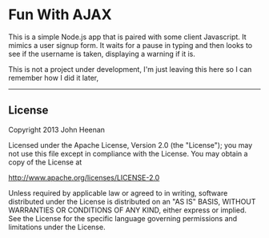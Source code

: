 # Fun With AJAX

This is a simple Node.js app that is paired with some client Javascript. It mimics a user signup form. It waits for a pause in typing and then looks to see if the username is taken, displaying a warning if it is.

This is not a project under development, I'm just leaving this here so I can remember how I did it later,

---

## License

Copyright 2013 John Heenan

Licensed under the Apache License, Version 2.0 (the "License");
you may not use this file except in compliance with the License.
You may obtain a copy of the License at

   http://www.apache.org/licenses/LICENSE-2.0

Unless required by applicable law or agreed to in writing, software
distributed under the License is distributed on an "AS IS" BASIS,
WITHOUT WARRANTIES OR CONDITIONS OF ANY KIND, either express or implied.
See the License for the specific language governing permissions and
limitations under the License.